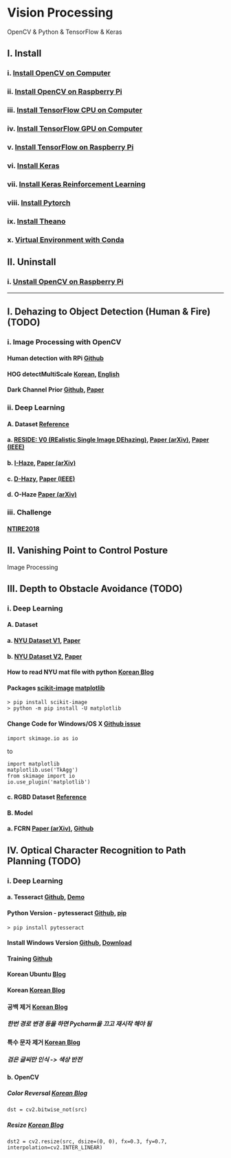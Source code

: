 # Vision Processing
OpenCV & Python & TensorFlow & Keras

## I. Install
### i.    [Install OpenCV on Computer](https://github.com/inyong37/Vision/blob/master/Install/OpenCV-Computer.md)
### ii.   [Install OpenCV on Raspberry Pi](https://github.com/inyong37/Vision/blob/master/Install/OpenCV-RaspberryPi.md)
### iii.  [Install TensorFlow CPU on Computer](https://github.com/inyong37/Vision/blob/master/Install/TensorFlow-Computer-CPU.md)
### iv.   [Install TensorFlow GPU on Computer](https://github.com/inyong37/Vision/blob/master/Install/TensorFlow-Computer-GPU.md)
### v.    [Install TensorFlow on Raspberry Pi](https://github.com/inyong37/Vision/blob/master/Install/TensorFlow-RaspberryPi.md)
### vi.   [Install Keras](https://github.com/inyong37/Vision/blob/master/Install/Keras.md)
### vii.  [Install Keras Reinforcement Learning](https://github.com/inyong37/Vision/blob/master/Install/Keras-ReinforcementLearning.md)
### viii. [Install Pytorch](https://github.com/inyong37/Vision/blob/master/Install/Pytorch.md)
### ix. [Install Theano](https://github.com/inyong37/Vision/blob/master/Install/Theano.md)
### x. [Virtual Environment with Conda](https://github.com/inyong37/Vision/blob/master/Install/Virtual-Environment_conda.md)

## II. Uninstall
### i.    [Unstall OpenCV on Raspberry Pi](https://github.com/inyong37/Vision/blob/master/Uninstall/OpenCV-RaspberryPi.md)

----------

## I. Dehazing to Object Detection (Human & Fire) (TODO)
### i. Image Processing with OpenCV
#### Human detection with RPi [Github](https://github.com/OmalPerera/Human-detection-system-with-raspberry-Pi/blob/master/pi_surveillance.py)
#### HOG detectMultiScale [Korean](http://hamait.tistory.com/509), [English](https://www.pyimagesearch.com/2015/11/16/hog-detectmultiscale-parameters-explained/)
#### Dark Channel Prior [Github](https://github.com/anhenghuang/dehaze), [Paper](http://www.robots.ox.ac.uk/~vgg/rg/papers/hazeremoval.pdf)
### ii. Deep Learning
#### A. Dataset [Reference](https://www.researchgate.net/post/Is_there_exists_any_haze_fog_dust_smog_removal_images_data-set_with_ground_truth_images)
#### a. [RESIDE: V0 (REalistic Single Image DEhazing)](https://sites.google.com/view/reside-dehaze-datasets/reside-v0), [Paper (arXiv)](https://arxiv.org/pdf/1712.04143.pdf), [Paper (IEEE)](https://ieeexplore.ieee.org/stamp/stamp.jsp?arnumber=8451944)
#### b. [I-Haze](http://www.vision.ee.ethz.ch/ntire18/i-haze/), [Paper (arXiv)](https://arxiv.org/abs/1804.05091)
#### c. [D-Hazy](http://www.meo.etc.upt.ro/AncutiProjectPages/D_Hazzy_ICIP2016/), [Paper (IEEE)](https://ieeexplore.ieee.org/document/7532754)
#### d. O-Haze [Paper (arXiv)](https://arxiv.org/abs/1804.05101)
### iii. Challenge
#### [NTIRE2018](http://www.vision.ee.ethz.ch/ntire18/)

## II. Vanishing Point to Control Posture
Image Processing

## III. Depth to Obstacle Avoidance (TODO)
### i. Deep Learning
#### A. Dataset
#### a. [NYU Dataset V1](https://cs.nyu.edu/~silberman/datasets/nyu_depth_v1.html), [Paper](https://cs.nyu.edu/~silberman/papers/indoor_seg_struct_light.pdf)
#### b. [NYU Dataset V2](https://cs.nyu.edu/~silberman/datasets/nyu_depth_v2.html), [Paper](https://cs.nyu.edu/~silberman/papers/indoor_seg_support.pdf)
#### How to read NYU mat file with python [Korean Blog](https://ddokkddokk.tistory.com/21)
#### Packages [scikit-image](http://scikit-image.org/docs/dev/install.html) [matplotlib](https://matplotlib.org/users/installing.html)
```
> pip install scikit-image
> python -m pip install -U matplotlib
```

#### Change Code for Windows/OS X [Github issue](https://github.com/scikit-image/scikit-image/issues/2595)
```
import skimage.io as io
```
to 
```
import matplotlib
matplotlib.use('TkAgg')
from skimage import io
io.use_plugin('matplotlib')
```

#### c. RGBD Dataset [Reference](http://www.open3d.org/docs/tutorial/Basic/rgbd_images/index.html#)

#### B. Model
#### a. FCRN [Paper (arXiv)](https://arxiv.org/abs/1606.00373), [Github](https://github.com/iro-cp/FCRN-DepthPrediction)

## IV. Optical Character Recognition to Path Planning (TODO)
### i. Deep Learning
#### a. Tesseract [Github](https://github.com/tesseract-ocr/tesseract), [Demo](http://tesseract.projectnaptha.com/)
#### Python Version - pytesseract [Github](https://github.com/madmaze/pytesseract), [pip](https://pypi.org/project/pytesseract/)
```
> pip install pytesseract
```
#### Install Windows Version [Github](https://github.com/tesseract-ocr/tesseract/wiki#windows), [Download](https://github.com/UB-Mannheim/tesseract/wiki) 
#### Training [Github](https://github.com/tesseract-ocr/tesseract/wiki/TrainingTesseract-4.00)
#### Korean Ubuntu [Blog](https://webnautes.tistory.com/947)
#### Korean [Korean Blog](https://m.blog.naver.com/samsjang/220694855018)
#### 공백 제거 [Korean Blog](https://hashcode.co.kr/questions/692/%EC%8A%A4%ED%8A%B8%EB%A7%81%EC%97%90-%EB%AA%A8%EB%93%A0-%EA%B3%B5%EB%B0%B1-%EB%AC%B8%EC%9E%90%EB%A5%BC-%EC%A0%9C%EA%B1%B0%ED%95%98%EA%B3%A0-%EC%8B%B6%EC%9D%80%EB%8D%B0-%EC%95%9E-%EB%92%A4-%EA%B3%B5%EB%B0%B1%EB%A7%8C-%EC%A0%9C%EA%B1%B0%EB%90%A9%EB%8B%88%EB%8B%A4)
##### 한번 경로 변경 등을 하면 Pycharm을 끄고 재시작 해야 됨
#### 특수 문자 제거 [Korean Blog](https://niceman.tistory.com/156)
##### 검은 글씨만 인식 -> 색상 반전
#### b. OpenCV
##### Color Reversal [Korean Blog](https://076923.github.io/posts/Python-opencv-11/)
```
dst = cv2.bitwise_not(src)
```
##### Resize [Korean Blog](https://076923.github.io/posts/Python-opencv-8/)
```
dst2 = cv2.resize(src, dsize=(0, 0), fx=0.3, fy=0.7, interpolation=cv2.INTER_LINEAR)
```
